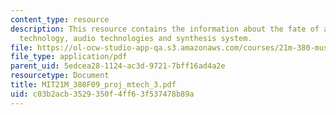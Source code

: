```yaml
---
content_type: resource
description: This resource contains the information about the fate of auto-tune, auto-tune
  technology, audio technologies and synthesis system.
file: https://ol-ocw-studio-app-qa.s3.amazonaws.com/courses/21m-380-music-and-technology-contemporary-history-and-aesthetics-fall-2009/c03b2acb3529350f4ff63f537478b89a_MIT21M_380F09_proj_mtech_3.pdf
file_type: application/pdf
parent_uid: 5edcea28-1124-ac3d-9721-7bff16ad4a2e
resourcetype: Document
title: MIT21M_380F09_proj_mtech_3.pdf
uid: c03b2acb-3529-350f-4ff6-3f537478b89a
---
```

